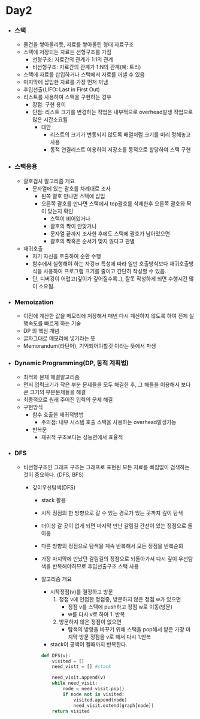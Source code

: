 # Day2

-   ### 스택
    -   물건을 쌓아올리듯, 자료를 쌓아올린 형태 자료구조
    -   스택에 저장되는 자료는 선형구조를 가짐
        -   선형구조: 자료간의 관계가 1:1의 관계
        -   비선형구조: 자료간의 관계가 1:N의 관계(예: 트리)
    -   스택에 자료를 삽입하거나 스택에서 자료를 꺼낼 수 있음
    -   마지막에 삽입한 자료를 가장 먼저 꺼냄
    -   후입선출(LIFO: Last in First Out)
    -   리스트를 사용하여 스택을 구현하는 경우
        -   장점: 구현 용이
        -   단점: 리스트 크기를 변경하는 작업은 내부적으로 overhead발생 작업으로 많은 시간소요됨
            -   대안
                -   리스트의 크기가 변동되지 않도록 배열처럼 크기를 미리 정해놓고 사용
                -   동적 연결리스트 이용하여 저장소를 동적으로 할당하여 스택 구현
-   ### 스택응용

    -   괄호검사 알고리즘 개요
        -   문자열에 있는 괄호를 차례대로 조사
            -   왼쪽 괄호 만나면 스택에 삽입
            -   오른쪽 괄호를 만나면 스택에서 top괄호를 삭제한후 오른쪽 괄호와 짝이 맞는지 확인
                -   스택이 비어있거나
                -   괄호의 짝이 안맞거나
                -   문자열 끝까지 조사한 후에도 스택에 괄호가 남아있으면
                -   괄호의 짝혹은 순서가 맞지 않다고 판별
    -   재귀호출
        -   자기 자신을 호출하여 순환 수행
        -   함수에서 실행해야 하는 자겅ㅂ 특성에 따라 일반 호출방식보다 재귀호출방식을 사용하여 프로그램 크기를 줄이고 간단히 작성할 수 있음.
        -   단, 디버깅이 어렵고(깊이가 깊어질수록..), 잘못 작성하게 되면 수행시간 많이 소요됨.

-   ### Memoization

    -   이전에 계산한 값을 메모리에 저장해서 매번 다시 계산하지 않도록 하여 전체 실행속도를 빠르게 하는 기술
    -   DP 의 핵심 개념
    -   글자그대로 메모리에 넣기라는 뜻
    -   Memorandum(라틴어), 기억되어야할것 이라는 뜻에서 파생

-   ### Dynamic Programming(DP, 동적 계획법)

    -   최적화 문제 해결알고리즘
    -   먼저 입력크기가 작은 부분 문제들을 모두 해결한 후, 그 해들을 이용해서 보다 큰 크기의 부분문제들을 해결
    -   최종적으로 원래 주어진 입력의 문제 해결
    -   구현방식
        -   함수 호출한 재귀적방법
            -   주의점: 내부 시스템 호출 스택을 사용하는 overhead발생가능
        -   반복문
            -   재귀적 구조보다는 성능면에서 효율적

-   ### DFS

    -   비선형구조인 그래프 구조는 그래프로 표현된 모든 자료를 빠짐없이 검색하는 것이 중요하다. (DFS, BFS)

        -   깊이우선탐색(DFS)

            -   stack 활용
            -   시작 정점의 한 방향으로 갈 수 있는 경로가 있는 곳까지 깊이 탐색
            -   더이상 갈 곳이 없게 되면 마지막 만난 갈림길 간선이 있는 정점으로 돌아옴
            -   다른 방향의 정점으로 탐색을 계속 반복해서 모든 정점을 반복순회
            -   가장 마지막에 만났던 갈림길의 정점으로 되돌아가서 다시 깊이 우선탐색을 반복해야하므로 후입선출구조 스택 사용
            -   알고리즘 개요

                -   시작정점(v)를 결정하고 방문
                    1. 정점 v에 인접한 정점중, 방문하지 않은 정점 w가 있으면
                        - 정점 v를 스택에 push하고 정점 w로 이동(방문)
                        - w를 다시 v로 하여 1. 반복
                    2. 방문하지 않은 정점이 없으면
                        - 탐색의 방향을 바꾸기 위해 스택을 pop해서 받은 가장 마지막 방문 정점을 v로 해서 다시 1.반복
                -   stack이 공백이 될때까지 반복한다.

                ```py
                def DFS(v):
                    visited = []
                    need_vistt = [] #stack

                    need_visit.append(v)
                    while need_visit:
                        node = need_visit.pop()
                        if node not in visited:
                            visited.append(node)
                            need_visit.extend(graph[node])
                    return visited
                ```
